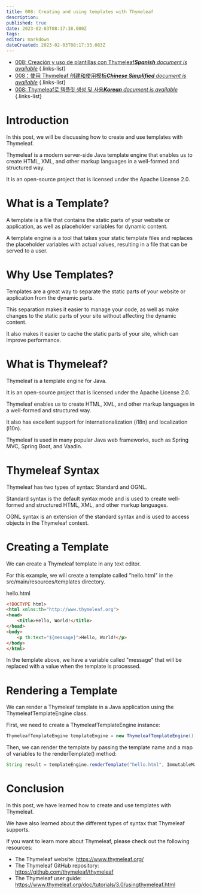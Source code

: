 ```yaml
---
title: 008: Creating and using templates with Thymeleaf
description: 
published: true
date: 2023-02-03T08:17:38.000Z
tags: 
editor: markdown
dateCreated: 2023-02-03T08:17:33.083Z
---
```


- [008: Creación y uso de plantillas con Thymeleaf***Spanish** document is available*](/es/Knowledge-base/Spring-Boot/Learning/008-creating-and-using-templates-with-thymeleaf)
{.links-list}
- [008：使用 Thymeleaf 创建和使用模板***Chinese Simplified** document is available*](/zh/Knowledge-base/Spring-Boot/Learning/008-creating-and-using-templates-with-thymeleaf)
{.links-list}
- [008: Thymeleaf로 템플릿 생성 및 사용***Korean** document is available*](/ko/Knowledge-base/Spring-Boot/Learning/008-creating-and-using-templates-with-thymeleaf)
{.links-list}


# Introduction 

In this post, we will be discussing how to create and use templates with Thymeleaf.

Thymeleaf is a modern server-side Java template engine that enables us to create HTML, XML, and other markup languages in a well-formed and structured way.

It is an open-source project that is licensed under the Apache License 2.0.

# What is a Template? 

A template is a file that contains the static parts of your website or application, as well as placeholder variables for dynamic content.

A template engine is a tool that takes your static template files and replaces the placeholder variables with actual values, resulting in a file that can be served to a user.

# Why Use Templates? 

Templates are a great way to separate the static parts of your website or application from the dynamic parts.

This separation makes it easier to manage your code, as well as make changes to the static parts of your site without affecting the dynamic content.

It also makes it easier to cache the static parts of your site, which can improve performance.

# What is Thymeleaf? 

Thymeleaf is a template engine for Java.

It is an open-source project that is licensed under the Apache License 2.0.

Thymeleaf enables us to create HTML, XML, and other markup languages in a well-formed and structured way.

It also has excellent support for internationalization (i18n) and localization (l10n).

Thymeleaf is used in many popular Java web frameworks, such as Spring MVC, Spring Boot, and Vaadin.

# Thymeleaf Syntax 

Thymeleaf has two types of syntax: Standard and OGNL.

Standard syntax is the default syntax mode and is used to create well-formed and structured HTML, XML, and other markup languages.

OGNL syntax is an extension of the standard syntax and is used to access objects in the Thymeleaf context.

# Creating a Template 

We can create a Thymeleaf template in any text editor.

For this example, we will create a template called "hello.html" in the src/main/resources/templates directory.

hello.html

```html
<!DOCTYPE html>
<html xmlns:th="http://www.thymeleaf.org">
<head>
    <title>Hello, World!</title>
</head>
<body>
    <p th:text="${message}">Hello, World!</p>
</body>
</html>
```

In the template above, we have a variable called "message" that will be replaced with a value when the template is processed.

# Rendering a Template 

We can render a Thymeleaf template in a Java application using the ThymeleafTemplateEngine class.

First, we need to create a ThymeleafTemplateEngine instance:

```java
ThymeleafTemplateEngine templateEngine = new ThymeleafTemplateEngine();
```

Then, we can render the template by passing the template name and a map of variables to the renderTemplate() method:

```java
String result = templateEngine.renderTemplate("hello.html", ImmutableMap.of("message", "Hello, World!"));
```

# Conclusion 

In this post, we have learned how to create and use templates with Thymeleaf.

We have also learned about the different types of syntax that Thymeleaf supports.

If you want to learn more about Thymeleaf, please check out the following resources:

- The Thymeleaf website: https://www.thymeleaf.org/
- The Thymeleaf GitHub repository: https://github.com/thymeleaf/thymeleaf
- The Thymeleaf user guide: https://www.thymeleaf.org/doc/tutorials/3.0/usingthymeleaf.html